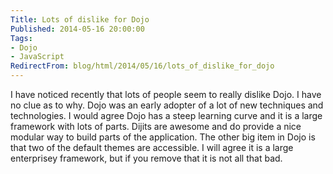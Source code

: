 ```yaml
---
Title: Lots of dislike for Dojo
Published: 2014-05-16 20:00:00
Tags:
- Dojo
- JavaScript
RedirectFrom: blog/html/2014/05/16/lots_of_dislike_for_dojo
---
```


I have noticed recently that lots of people seem to really dislike Dojo. I have no clue as to why. Dojo was an early adopter of a lot of new techniques and technologies. I would agree Dojo has a steep learning curve and it is a large framework with lots of parts. Dijits are awesome and do provide a nice modular way to build parts of the application. The other big item in Dojo is that two of the default themes are accessible. I will agree it is a large enterprisey framework, but if you remove that it is not all that bad.